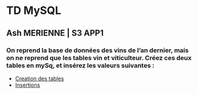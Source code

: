 # TD MySQL

## Ash MERIENNE | S3 APP1

### On reprend la base de données des vins de l’an dernier, mais on ne reprend que les tables vin et viticulteur. Créez ces deux tables en mySq, et insérez les valeurs suivantes :

- [Creation des tables](./creation_base.sql)
- [Insertions](./insertions.sql)

